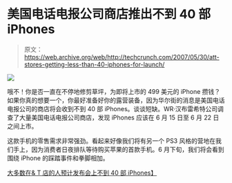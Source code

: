 # 美国电话电报公司商店推出不到 40 部 iPhones

> 原文：<https://web.archive.org/web/http://techcrunch.com/2007/05/30/att-stores-getting-less-than-40-iphones-for-launch/>

![](img/622a1cd68099f1a601bc3269f32adcf1.png)

哦不！你是否一直在不停地修剪草坪，为即将上市的 499 美元的 iPhone 攒钱？如果你真的想要一个，你最好准备好你的露营装备，因为华尔街的消息是美国电话电报公司的商店将会收到不到 40 部 iPhones。谈谈短缺。WR·汉布雷希特公司调查了大量美国电话电报公司商店，发现 iPhones 应该在 6 月 15 日至 6 月 22 日之间上市。

这款手机的零售需求非常强劲。看起来好像我们将有另一个 PS3 风格的营地在我们手上，因为消费者日夜排队等待购买苹果的首款手机。6 月下旬，我们将会看到围绕 iPhone 的踩踏事件和拳脚相加。

[大多数在& T 店的人预计发布会上不到 40 部 iPhones】](https://web.archive.org/web/20151007141154/http://www.appleinsider.com/articles/07/05/30/most_att_stores_expecting_less_than_40_iphones_at_launch.html)